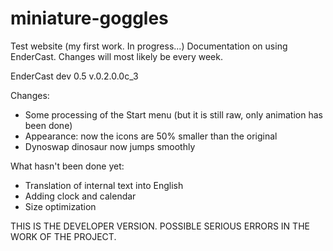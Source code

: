 # miniature-goggles
Test website (my first work. In progress...)
Documentation on using EnderCast. Changes will most likely be every week.


EnderCast dev 0.5 v.0.2.0.0c_3

Changes:
* Some processing of the Start menu (but it is still raw, only animation has been done)
* Appearance: now the icons are 50% smaller than the original
* Dynoswap dinosaur now jumps smoothly

What hasn't been done yet:
* Translation of internal text into English
* Adding clock and calendar
* Size optimization


THIS IS THE DEVELOPER VERSION. POSSIBLE SERIOUS ERRORS IN THE WORK OF THE PROJECT.
